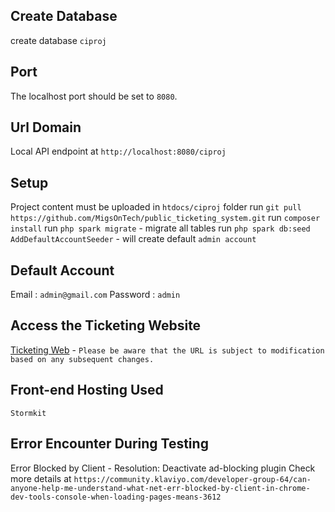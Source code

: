 ## Create Database 
create database `ciproj`
## Port
The localhost port should be set to `8080`.
## Url Domain
Local API endpoint at `http://localhost:8080/ciproj`
## Setup
Project content must be uploaded in `htdocs/ciproj` folder
run `git pull https://github.com/MigsOnTech/public_ticketing_system.git`
run `composer install`
run `php spark migrate` - migrate all tables
run `php spark db:seed AddDefaultAccountSeeder` - will create default `admin account`
## Default Account
Email : `admin@gmail.com`
Password : `admin`
## Access the Ticketing Website
[Ticketing Web](https://keeperflint-lprxhb--103201478711144.stormkit.dev) - `Please be aware that the URL is subject to modification based on any subsequent changes.`
## Front-end Hosting Used
`Stormkit`

## Error Encounter During Testing
Error Blocked by Client - Resolution: Deactivate ad-blocking plugin Check more details at `https://community.klaviyo.com/developer-group-64/can-anyone-help-me-understand-what-net-err-blocked-by-client-in-chrome-dev-tools-console-when-loading-pages-means-3612`
